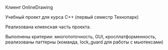 Клиент OnlineDrawing

Учебный проект для курса С++ (первый семестр Технопарк)

Реализована клиенская часть проекта. 

Выполнены критерии: многопоточность, GUI, кросплатформенность, реализованы паттерны (команда, lock_guard для работы с мьютексами)

